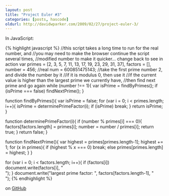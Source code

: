 ```yaml
---
layout: post
title: "Project Euler #3"
categories: [posts, hascode]
oldurl: http://davidwparker.com/2009/02/27/project-euler-3/
---
```

In JavaScript:

{% highlight javascript %}
//this script takes a long time to run for the real number, and
//you may need to make the browser continue the script several times,
//modified number to make it quicker... change back to see in action
var primes = [2, 3, 5, 7, 11, 13, 17, 19, 23, 29, 31, 37], factors = [], number = 456;
//real num = 600851475143;
//take the first prime number 2, and divide the number by it
//if it is modulus 0, then use it
//if the current value is higher than the largest prime we currently have,
//then find next prime and go again
while (number !== 1){
  var isPrime = findByPrimes();
  if (isPrime === false)
    findNextPrime();
}

function findByPrimes(){
  var isPrime = false;
  for (var i = 0; i < primes.length; i++){
    isPrime = determinePrimeFactor(i);
    if (isPrime)
      break;
  }
  return isPrime;
}

function determinePrimeFactor(i){
  if (number % primes[i] === 0){
    factors[factors.length] = primes[i];
    number = number / primes[i];
    return true;
  }
  return false;
}

function findNextPrime(){
  var highest = primes[primes.length-1];
  highest += 1;
  for (x in primes){
    if (highest % x === 0)
      break;
    else
      primes[primes.length] = highest;
  }
}

for (var i = 0; i < factors.length; i++){
  if (factors[i]) document.write(factors[i], "<br />");
}
document.write("largest prime factor: ", factors[factors.length-1], "<br />");
{% endhighlight %}

on [GitHub](http://github.com/davidwparker/project_euler/blob/b1206536f8c25af9f18a7010ff49d89606f68e06/javascript/0003.html)
